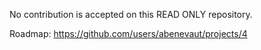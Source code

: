 No contribution is accepted on this READ ONLY repository.

Roadmap: https://github.com/users/abenevaut/projects/4
